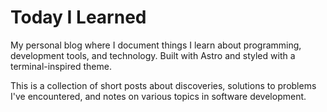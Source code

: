 # Today I Learned

My personal blog where I document things I learn about programming, development tools, and technology. Built with Astro and styled with a terminal-inspired theme.

This is a collection of short posts about discoveries, solutions to problems I've encountered, and notes on various topics in software development.

